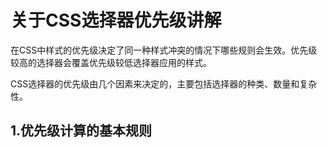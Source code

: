 # 关于CSS选择器优先级讲解
在CSS中样式的优先级决定了同一种样式冲突的情况下哪些规则会生效。优先级较高的选择器会覆盖优先级较低选择器应用的样式。

CSS选择器的优先级由几个因素来决定的，主要包括选择器的种类、数量和复杂性。

## 1.优先级计算的基本规则